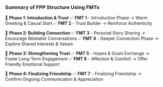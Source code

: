 ### **Summary of FPP Structure Using FMTs**

📌 **Phase 1: Introduction & Trust**
✅ **FMT 1** - Introduction Phase → Warm Greeting & Casual Start
✅ **FMT 2** - Trust Builder → Reinforce Authenticity

📌 **Phase 2: Building Connection**
✅ **FMT 3** - Personal Story Sharing → Encourage Relatable Conversations
✅ **FMT 4** - Deeper Connection Phase → Explore Shared Interests & Values

📌 **Phase 3: Strengthening Trust**
✅ **FMT 5** - Hopes & Goals Exchange → Foster Long-Term Engagement
✅ **FMT 6** - Affection & Comfort → Offer Friendly Emotional Support

📌 **Phase 4: Finalizing Friendship**
✅ **FMT 7** - Finalizing Friendship → Confirm Ongoing Communication & Appreciation